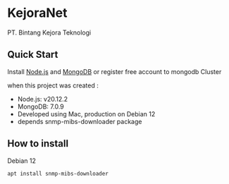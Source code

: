 # KejoraNet
PT. Bintang Kejora Teknologi


## Quick Start
Install [Node.js](http://nodejs.org/) and [MongoDB](http://www.mongodb.org/) or register free account to mongodb Cluster

when this project was created :
- Node.js: v20.12.2
- MongoDB: 7.0.9
- Developed using Mac, production on Debian 12
- depends snmp-mibs-downloader package

## How to install
Debian 12

    apt install snmp-mibs-downloader

